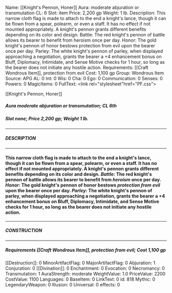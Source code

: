 Name: [[Knight's Pennon, Honer]]
Aura: moderate abjuration or transmutation
CL: 6
Slot: item
Price: 2,200 gp
Weight: 1 lb.
Description: This narrow cloth flag is made to attach to the end a knight's lance, though it can be flown from a spear, polearm, or even a staff. It has no effect if not mounted appropriately. A knight's pennon grants different benefits depending on its color and design. Battle: The red knight's pennon of battle allows its bearer to benefit from heroism once per day. Honor: The gold knight's pennon of honor bestows protection from evil upon the bearer once per day. Parley: The white knight's pennon of parley, when displayed approaching a negotiation, grants the bearer a +4 enhancement bonus on Bluff, Diplomacy, Intimidate, and Sense Motive checks for 1 hour, so long as the bearer does not initiate any hostile action.
Requirements: [[Craft Wondrous Item]], protection from evil
Cost: 1,100 gp
Group: Wondrous Item
Source: APG
AL: 0
Int: 0
Wis: 0
Cha: 0
Ego: 0
Communication: 0
Senses: 0
Powers: 0
MagicItems: 0
FullText: <link rel="stylesheet"href="PF.css"><div class="heading"><p class="alignleft">[[Knight's Pennon, Honer]]</p><div style="clear: both;"></div></div><div><h5><b>Aura </b>moderate abjuration or transmutation; <b>CL </b>6th</h5><h5><b>Slot </b>none; <b>Price </b>2,200 gp; <b>Weight </b>1 lb.</h5></div><hr/><div><h5><b>DESCRIPTION</b></h5></div><hr/><div><h4><p>This narrow cloth flag is made to attach to the end a knight's lance, though it can be flown from a spear, polearm, or even a staff. It has no effect if not mounted appropriately. A knight's pennon grants different benefits depending on its color and design. <i>Battle:</i> The red knight's pennon of battle allows its bearer to benefit from <i>heroism</i> once per day. <i>Honor:</i> The gold knight's pennon of honor bestows <i>protection from evil</i> upon the bearer once per day. <i>Parley:</i> The white knight's pennon of parley, when displayed approaching a negotiation, grants the bearer a +4 enhancement bonus on Bluff, Diplomacy, Intimidate, and Sense Motive checks for 1 hour, so long as the bearer does not initiate any hostile action.</p></h4></div><hr/><div><h5><b>CONSTRUCTION</b></h5></div><hr/><div><h5><b>Requirements </b>[[Craft Wondrous Item]], <i>protection from evil</i>; <b>Cost </b>1,100 gp</h5></div>
[[Destruction]]: 0
MinorArtifactFlag: 0
MajorArtifactFlag: 0
Abjuration: 1
Conjuration: 0
[[Divination]]: 0
Enchantment: 0
Evocation: 0
Necromancy: 0
Transmutation: 1
AuraStrength: moderate
WeightValue: 1.0
PriceValue: 2200
CostValue: 1100
Languages: 0
BaseItem: 0
LinkText: 0
id: 818
Mythic: 0
LegendaryWeapon: 0
Illusion: 0
Universal: 0
effects: 0
